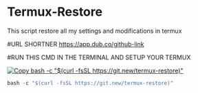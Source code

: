 # Termux-Restore
This script restore all my settings and modifications in termux

#URL SHORTNER
https://app.dub.co/github-link

#RUN THIS CMD IN THE TERMINAL AND SETUP YOUR TERMUX

[![Copy bash -c "$(curl -fsSL https://git.new/termux-restore)"](https://img.shields.io/badge/📋-Copy%20Code-blue?style=for-the-badge)](#)

```js
bash -c "$(curl -fsSL https://git.new/termux-restore)"